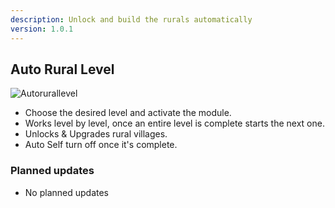 ```yaml
---
description: Unlock and build the rurals automatically
version: 1.0.1
---
```


## Auto Rural Level

![Autorurallevel](./images/autorurallevel.png 'autorurallevel')

-   Choose the desired level and activate the module.
-   Works level by level, once an entire level is complete starts the next one.
-   Unlocks & Upgrades rural villages.
-   Auto Self turn off once it's complete.

### Planned updates

-   No planned updates
